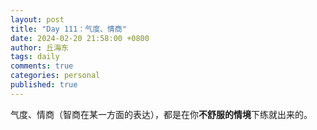 ```yaml
---
layout: post
title: "Day 111：气度、情商"
date: 2024-02-20 21:58:00 +0800
author: 丘海东 
tags: daily
comments: true
categories: personal
published: true
---
```

气度、情商（智商在某一方面的表达），都是在你**不舒服的情境**下练就出来的。

